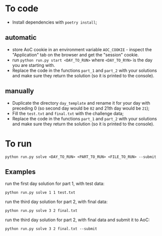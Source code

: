 # To code

- Install dependencies with `poetry install`;

## automatic
- store AoC cookie in an environment variable `AOC_COOKIE` - inspect the "Application" tab on the browser and get the "session" cookie.
- run `python run.py start <DAY_TO_RUN>` where `<DAY_TO_RYN>` is the day you are starting with.
- Replace the code in the functions `part_1` and `part_2` with your solutions and make sure they return the solution (so it is printed to the console).


## manually
- Duplicate the directory `day_template` and rename it for your day with preceding 0 (so second day would be `02` and 21th day would be `21`);
- Fill the `test.txt` and `final.txt` with the challenge data;
- Replace the code in the functions `part_1` and `part_2` with your solutions and make sure they return the solution (so it is printed to the console).


# To run

```console
python run.py solve <DAY_TO_RUN> <PART_TO_RUN> <FILE_TO_RUN> --submit
```

## Examples
run the first day solution for part 1, with test data:

```console
python run.py solve 1 1 test.txt
```

run the third day solution for part 2, with final data:

```console
python run.py solve 3 2 final.txt
```

run the third day solution for part 2, with final data and submit it to AoC:

```console
python run.py solve 3 2 final.txt --submit
```
